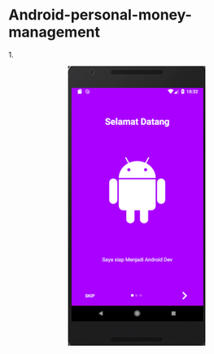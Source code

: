 # Android-personal-money-management

1.<p align="center"><img src="https://github.com/andihoerudin24/Android-personal-money-management/blob/master/1.PNG"></p>
